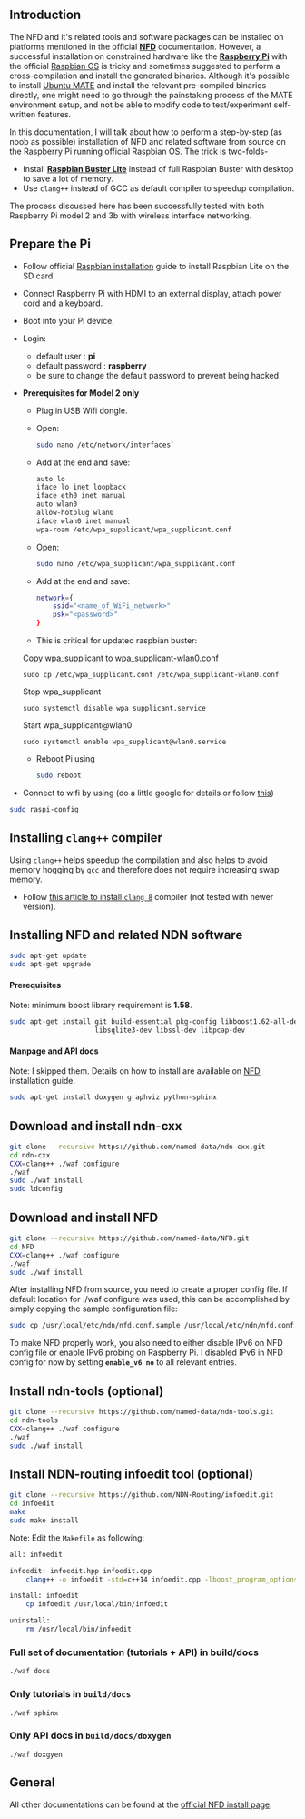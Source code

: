 ## Introduction
The NFD and it's related tools and software packages can be installed on platforms mentioned in the official **[NFD](http://named-data.net/doc/NFD/current/)** documentation. However, a successful installation on constrained hardware like the **[Raspberry Pi](https://www.raspberrypi.org/)** with the official [Raspbian OS](https://www.raspberrypi.org/downloads/raspbian/) is tricky and sometimes suggested to perform a cross-compilation and install the generated binaries. Although it's possible to install [Ubuntu MATE](https://ubuntu-mate.org/download/) and install the relevant pre-compiled binaries directly, one might need to go through the painstaking process of the MATE environment setup, and not be able to modify code to test/experiment self-written features.

In this documentation, I will talk about how to perform a step-by-step (as noob as possible) installation of NFD and related software from source on the Raspberry Pi running official Raspbian OS. The trick is two-folds-

* Install **[Raspbian Buster Lite](https://www.raspberrypi.org/downloads/raspbian/)** instead of full Raspbian Buster with desktop to save a lot of memory.
* Use `clang++` instead of GCC as default compiler to speedup compilation.

The process discussed here has been successfully tested with both Raspberry Pi model 2 and 3b with wireless interface networking.

## Prepare the Pi
* Follow official [Raspbian installation](https://www.raspberrypi.org/documentation/installation/installing-images/README.md) guide to install Raspbian Lite on the SD card.
* Connect Raspberry Pi with HDMI to an external display, attach power cord and a keyboard.
* Boot into your Pi device.
* Login:
	* default user : **pi**
	* default password : **raspberry**
	* be sure to change the default password to prevent being hacked
* **Prerequisites for Model 2 only**
	* Plug in USB Wifi dongle.
	* Open:

		```bash
		sudo nano /etc/network/interfaces`
		```

	* Add at the end and save:

		```bash
		auto lo
		iface lo inet loopback
		iface eth0 inet manual
		auto wlan0
		allow-hotplug wlan0
		iface wlan0 inet manual
		wpa-roam /etc/wpa_supplicant/wpa_supplicant.conf
		```

	* Open:

		```bash
		sudo nano /etc/wpa_supplicant/wpa_supplicant.conf
		```

	* Add at the end and save:

		```bash
		network={
			ssid="<name_of_WiFi_network>"
			psk="<password>"
		}
		```
	
	* This is critical for updated raspbian buster:
	
	Copy wpa_supplicant to wpa_supplicant-wlan0.conf
	
	`sudo cp /etc/wpa_supplicant.conf /etc/wpa_supplicant-wlan0.conf`

	Stop wpa_supplicant
	
	`sudo systemctl disable wpa_supplicant.service`

	Start wpa_supplicant@wlan0
	
	`sudo systemctl enable wpa_supplicant@wlan0.service`
	
	* Reboot Pi using

		```bash
		sudo reboot
		```

* Connect to wifi by using (do a little google for details or follow [this](https://www.raspberrypi.org/documentation/configuration/wireless/wireless-cli.md)) 
```bash
sudo raspi-config
```
## Installing `clang++` compiler
Using `clang++` helps speedup the compilation and also helps to avoid memory hogging by `gcc` and therefore does not require increasing swap memory.

* Follow [this article to install `clang 8`](https://solarianprogrammer.com/2018/04/22/raspberry-pi-raspbian-install-clang-compile-cpp-17-programs/) compiler (not tested with newer version).

## Installing NFD and related NDN software

```bash
sudo apt-get update
sudo apt-get upgrade
```

#### Prerequisites
Note: minimum boost library requirement is **1.58**.
```bash
sudo apt-get install git build-essential pkg-config libboost1.62-all-dev \
                     libsqlite3-dev libssl-dev libpcap-dev
```

#### Manpage and API docs
Note: I skipped them. Details on how to install are available on [NFD](http://named-data.net/doc/NFD/current/INSTALL.html) installation guide.
```bash
sudo apt-get install doxygen graphviz python-sphinx
```

## Download and install ndn-cxx
```bash
git clone --recursive https://github.com/named-data/ndn-cxx.git
cd ndn-cxx
CXX=clang++ ./waf configure
./waf
sudo ./waf install
sudo ldconfig
```

## Download and install NFD
```bash
git clone --recursive https://github.com/named-data/NFD.git
cd NFD
CXX=clang++ ./waf configure
./waf
sudo ./waf install
```
After installing NFD from source, you need to create a proper config file. If default location for ./waf configure was used, this can be accomplished by simply copying the sample configuration file:
```bash
sudo cp /usr/local/etc/ndn/nfd.conf.sample /usr/local/etc/ndn/nfd.conf
```
To make NFD properly work, you also need to either disable IPv6 on NFD config file or enable IPv6 probing on Raspberry Pi. I disabled IPv6 in NFD config for now by setting **`enable_v6 no`** to all relevant entries.

## Install ndn-tools (optional)
```bash
git clone --recursive https://github.com/named-data/ndn-tools.git
cd ndn-tools
CXX=clang++ ./waf configure
./waf
sudo ./waf install
```
## Install NDN-routing infoedit tool (optional)
```bash
git clone --recursive https://github.com/NDN-Routing/infoedit.git
cd infoedit
make
sudo make install
```

Note: Edit the `Makefile` as following:

```bash
all: infoedit

infoedit: infoedit.hpp infoedit.cpp
	clang++ -o infoedit -std=c++14 infoedit.cpp -lboost_program_options

install: infoedit
	cp infoedit /usr/local/bin/infoedit

uninstall:
	rm /usr/local/bin/infoedit
```

### Full set of documentation (tutorials + API) in build/docs
`./waf docs`

### Only tutorials in `build/docs`
`./waf sphinx`

### Only API docs in `build/docs/doxygen`
`./waf doxgyen`

## General
All other documentations can be found at the [official NFD install page](http://named-data.net/doc/NFD/current/).

